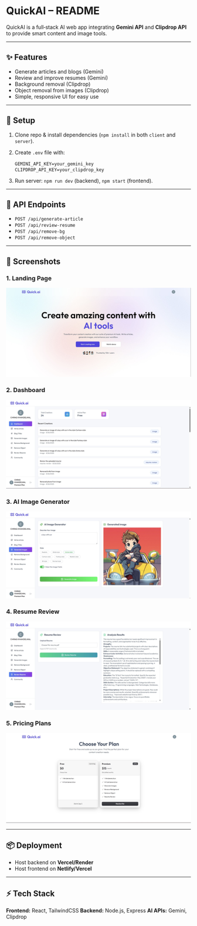 # QuickAI – README

QuickAI is a full‑stack AI web app integrating **Gemini API** and **Clipdrop API** to provide smart content and image tools.

---

## ✨ Features

* Generate articles and blogs (Gemini)
* Review and improve resumes (Gemini)
* Background removal (Clipdrop)
* Object removal from images (Clipdrop)
* Simple, responsive UI for easy use

---

## 🚀 Setup

1. Clone repo & install dependencies (`npm install` in both `client` and `server`).
2. Create `.env` file with:

   ```env
   GEMINI_API_KEY=your_gemini_key
   CLIPDROP_API_KEY=your_clipdrop_key
   ```
3. Run server: `npm run dev` (backend), `npm start` (frontend).

---

## 📌 API Endpoints

* `POST /api/generate-article`
* `POST /api/review-resume`
* `POST /api/remove-bg`
* `POST /api/remove-object`

---

## 📸 Screenshots

### 1. Landing Page  
![Landing Page](/2.png)

### 2. Dashboard  
![Dashboard](/3.png)

### 3. AI Image Generator  
![Image Generator](1.png)

### 4. Resume Review  
![Resume Review](4.png)

### 5. Pricing Plans  
![Pricing](5.png)

---

## 📦 Deployment

* Host backend on **Vercel/Render**
* Host frontend on **Netlify/Vercel**

---

## ⚡ Tech Stack

**Frontend:** React, TailwindCSS
**Backend:** Node.js, Express
**AI APIs:** Gemini, Clipdrop

